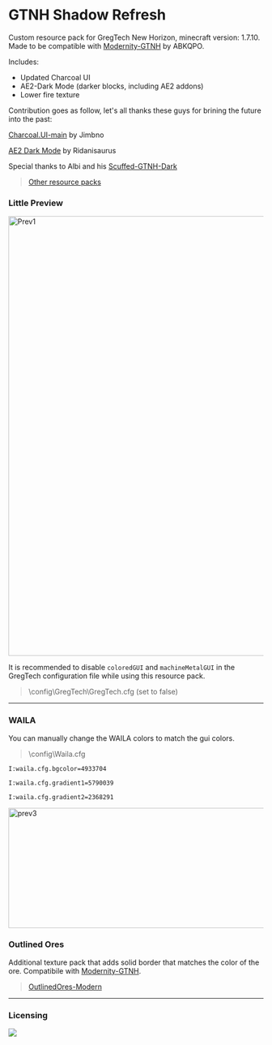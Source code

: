 # GTNH Shadow Refresh
  Custom resource pack for GregTech New Horizon, minecraft version: 1.7.10. Made to be compatible with [Modernity-GTNH](https://github.com/ABKQPO/Modernity-GTNH) by ABKQPO. 

  Includes:
 - Updated Charcoal UI
 - AE2-Dark Mode (darker blocks, including AE2 addons)
 - Lower fire texture

 
Contribution goes as follow, let's all thanks these guys for brining the future into the past:

[Charcoal.UI-main](https://github.com/Jimbno/Charcoal.UI) by Jimbno

[AE2 Dark Mode](https://www.curseforge.com/minecraft/texture-packs/ae2-dark-mode) by Ridanisaurus

Special thanks to Albi and his [Scuffed-GTNH-Dark](https://github.com/Flanisch/Scuffed-GTNH-Dark)

> [Other resource packs](https://gtnh.miraheze.org/wiki/Resource_Packs)


### Little Preview
<img width="744" height="867" alt="Prev1" src="https://github.com/user-attachments/assets/798dc351-4024-4111-a4d7-f1d8f8717792" />


It is recommended to disable `coloredGUI` and `machineMetalGUI` in the GregTech configuration file while using this resource pack.
> \config\GregTech\GregTech.cfg (set to false)
  
---
### WAILA
You can manually change the WAILA colors to match the gui colors.
> \config\Waila.cfg

`I:waila.cfg.bgcolor=4933704`

`I:waila.cfg.gradient1=5790039`

`I:waila.cfg.gradient2=2368291`

<img width="597" height="237" alt="prev3" src="https://github.com/user-attachments/assets/2c7eb456-9a04-4a21-91c2-2e6f26ce7ea8" />

### Outlined Ores
Additional texture pack that adds solid border that matches the color of the ore. Compatibile with [Modernity-GTNH](https://github.com/ABKQPO/Modernity-GTNH).
> [OutlinedOres-Modern](https://github.com/Ranzuu/OutlinedOres-Modern)
---

### Licensing

[![](https://img.shields.io/badge/License-CC%20BY--NC--SA%204.0-yellow.svg?style=flat-square)](https://creativecommons.org/licenses/by-nc-sa/4.0/)

